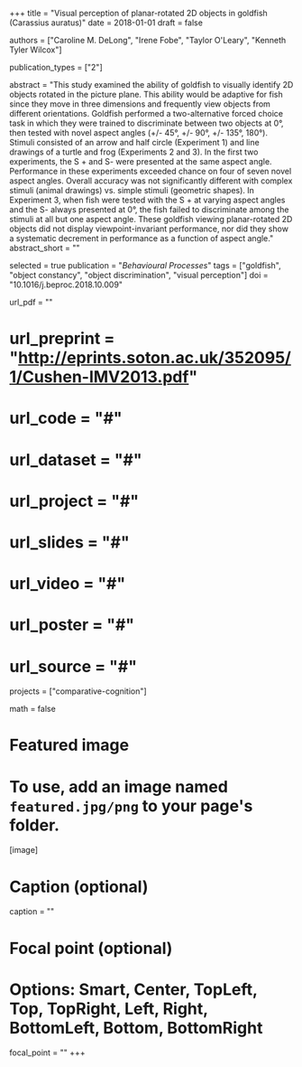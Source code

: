 +++
title = "Visual perception of planar-rotated 2D objects in goldfish (Carassius auratus)"
date = 2018-01-01
draft = false

authors = ["Caroline M. DeLong", "Irene Fobe", "Taylor O'Leary", "Kenneth Tyler Wilcox"]

publication_types = ["2"]

abstract = "This study examined the ability of goldfish to visually identify 2D objects rotated in the picture plane. This ability would be adaptive for fish since they move in three dimensions and frequently view objects from different orientations. Goldfish performed a two-alternative forced choice task in which they were trained to discriminate between two objects at 0°, then tested with novel aspect angles (+/- 45°, +/- 90°, +/- 135°, 180°). Stimuli consisted of an arrow and half circle (Experiment 1) and line drawings of a turtle and frog (Experiments 2 and 3). In the first two experiments, the S + and S- were presented at the same aspect angle. Performance in these experiments exceeded chance on four of seven novel aspect angles. Overall accuracy was not significantly different with complex stimuli (animal drawings) vs. simple stimuli (geometric shapes). In Experiment 3, when fish were tested with the S + at varying aspect angles and the S- always presented at 0°, the fish failed to discriminate among the stimuli at all but one aspect angle. These goldfish viewing planar-rotated 2D objects did not display viewpoint-invariant performance, nor did they show a systematic decrement in performance as a function of aspect angle."
abstract_short = ""

selected = true
publication = "*Behavioural Processes*"
tags = ["goldfish", "object constancy", "object discrimination", "visual perception"]
doi = "10.1016/j.beproc.2018.10.009"

url_pdf = ""
# url_preprint = "http://eprints.soton.ac.uk/352095/1/Cushen-IMV2013.pdf"
# url_code = "#"
# url_dataset = "#"
# url_project = "#"
# url_slides = "#"
# url_video = "#"
# url_poster = "#"
# url_source = "#"

projects = ["comparative-cognition"]

math = false

# Featured image
# To use, add an image named `featured.jpg/png` to your page's folder. 
[image]
  # Caption (optional)
  caption = ""

  # Focal point (optional)
  # Options: Smart, Center, TopLeft, Top, TopRight, Left, Right, BottomLeft, Bottom, BottomRight
  focal_point = ""
+++

